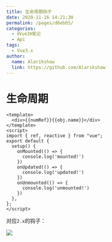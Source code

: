 ```yaml
---
title: 生命周期钩子
date: 2020-11-16 14:21:30
permalink: /pages/d6ebb5/
categories:
  - 《Vue3》笔记
  - Api
tags: 
  - Vue3.x
author: 
  name: Alarikshaw
  link: https://github.com/Alarikshaw
---
```


# 生命周期

```vue
<template>
  <div>{{numRef}}{{obj.name}}</div>
</template>
<script>
import { ref, reactive } from "vue";
export default {
  setup() {
    onMounted(() => {
      console.log('mounted!')
    })
    onUpdated(() => {
      console.log('updated!')
    })
    onUnmounted(() => {
      console.log('unmounted!')
    })
  },
};
</script>
```

对应`2.x`的钩子：

![](https://picgoi-mg.oss-cn-beijing.aliyuncs.com/img/20201116142912.png)